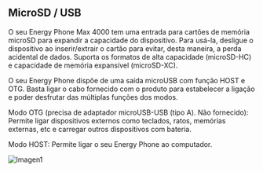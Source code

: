 ## MicroSD / USB

O seu Energy Phone Max 4000 tem uma entrada para cartões de memória microSD para expandir a capacidade do dispositivo.  Para usá-la, desligue o dispositivo ao inserir/extrair o cartão para evitar, desta maneira, a perda acidental de dados. Suporta os formatos de alta capacidade (microSD-HC) e capacidade de memória expansível (microSD-XC).

O seu Energy Phone dispõe de uma saída microUSB com função HOST e OTG. Basta ligar o cabo fornecido com o produto para estabelecer a ligação e poder desfrutar das múltiplas funções dos modos.

Modo OTG (precisa de adaptador microUSB-USB (tipo A). Não fornecido):  Permite ligar dispositivos externos como teclados, ratos, memórias externas, etc e carregar outros dispositivos com bateria.

Modo HOST: Permite ligar o seu Energy Phone ao computador.

![Imagen1](http://static.energysistem.com/images/manuals/42499/56dd9e920b381.jpg)
